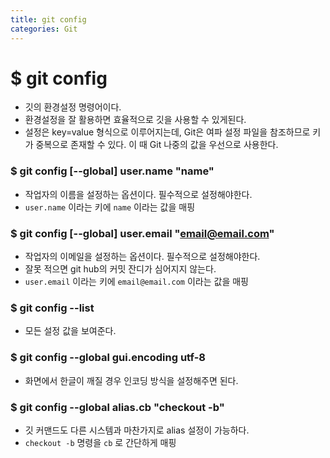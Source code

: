```yaml
---
title: git config
categories: Git
---
```


# $ git config
- 깃의 환경설정 명령어이다.
- 환경설정을 잘 활용하면 효율적으로 깃을 사용할 수 있게된다.
- 설정은 key=value 형식으로 이루어지는데, Git은 여파 설정 파일을 참조하므로 키가 중복으로 존재할 수 있다. 이 때 Git 나중의 값을 우선으로 사용한다.

### $ git config [--global] user.name "name"
- 작업자의 이름을  설정하는 옵션이다. 필수적으로 설정해야한다.
- `user.name` 이라는 키에 `name` 이라는 값을 매핑
### $ git config [--global] user.email "email@email.com"
- 작업자의 이메일을 설정하는 옵션이다. 필수적으로 설정해야한다.
- 잘못 적으면 git hub의 커밋 잔디가 심어지지 않는다.
- `user.email` 이라는 키에 `email@email.com` 이라는 값을 매핑

### $ git config --list
- 모든 설정 값을 보여준다.

### $ git config --global gui.encoding utf-8
- 화면에서 한글이 깨질 경우 인코딩 방식을 설정해주면 된다.

### $ git config --global alias.cb "checkout -b"
- 깃 커맨드도 다른 시스템과 마찬가지로 alias 설정이 가능하다.
- `checkout -b` 명령을 `cb` 로 간단하게 매핑